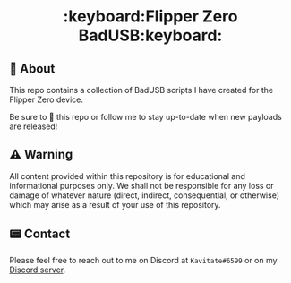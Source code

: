 <h1 align="center">:keyboard:Flipper Zero BadUSB:keyboard:</h1>

## :page_facing_up: About

This repo contains a collection of BadUSB scripts I have created for the Flipper Zero device.

Be sure to :star2: this repo or follow me to stay up-to-date when new payloads are released!

## :warning: Warning
All content provided within this repository is for educational and informational purposes only. We shall not be responsible for any loss or damage of whatever nature (direct, indirect, consequential, or otherwise) which may arise as a result of your use of this repository.

## :pager: Contact
Please feel free to reach out to me on Discord at `Kavitate#6599` or on my [Discord server](https://discord.gg/mJBF9jXb42).
